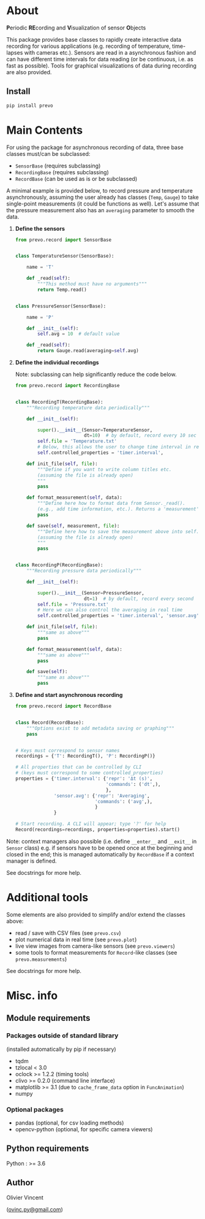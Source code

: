 About
=====

**P**eriodic **RE**cording and **V**isualization of sensor **O**bjects

This package provides base classes to rapidly create interactive data recording for various applications (e.g. recording of temperature, time-lapses with cameras etc.). Sensors are read in a asynchronous fashion and can have different time intervals for data reading (or be continuous, i.e. as fast as possible). Tools for graphical visualizations of data during recording are also provided.

Install
-------

```bash
pip install prevo
```


Main Contents
=============

For using the package for asynchronous recording of data, three base classes must/can be subclassed:
- `SensorBase` (requires subclassing)
- `RecordingBase` (requires subclassing)
- `RecordBase` (can be used as is or be subclassed)

A minimal example is provided below, to record pressure and temperature asynchronously, assuming the user already has classes (`Temp`, `Gauge`) to take single-point measurements (it could be functions as well). Let's assume that the pressure measurement also has an `averaging` parameter to smooth the data.

1) **Define the sensors**

    ```python
    from prevo.record import SensorBase


    class TemperatureSensor(SensorBase):

        name = 'T'

        def _read(self):
            """This method must have no arguments"""
            return Temp.read()


    class PressureSensor(SensorBase):

        name = 'P'

        def __init__(self):
            self.avg = 10  # default value

        def _read(self):
            return Gauge.read(averaging=self.avg)
    ```

1) **Define the individual recordings**

    Note: subclassing can help significantly reduce the code below.

    ```python
    from prevo.record import RecordingBase


    class RecordingT(RecordingBase):
        """Recording temperature data periodically"""

        def __init__(self):

            super().__init__(Sensor=TemperatureSensor,
                             dt=10)  # by default, record every 10 sec
            self.file = 'Temperature.txt'
            # Below, this allows the user to change time interval in real time
            self.controlled_properties = 'timer.interval',

        def init_file(self, file):
            """Define if you want to write column titles etc.
            (assuming the file is already open)
            """
            pass

        def format_measurement(self, data):
            """Define here how to format data from Sensor._read().
            (e.g., add time information, etc.). Returns a 'measurement'."""
            pass

        def save(self, measurement, file):
            """Define here how to save the measurement above into self.file.
            (assuming the file is already open)
            """
            pass


    class RecordingP(RecordingBase):
        """Recording pressure data periodically"""

        def __init__(self):

            super().__init__(Sensor=PressureSensor,
                             dt=1)  # by default, record every second
            self.file = 'Pressure.txt'
            # Here we can also control the averaging in real time
            self.controlled_properties = 'timer.interval', 'sensor.avg'

        def init_file(self, file):
            """same as above"""
            pass

        def format_measurement(self, data):
            """same as above"""
            pass

        def save(self):
            """same as above"""
            pass
    ```

1) **Define and start asynchronous recording**

    ```python
    from prevo.record import RecordBase


    class Record(RecordBase):
        """Options exist to add metadata saving or graphing"""
        pass


    # Keys must correspond to sensor names
    recordings = {'T': RecordingT(), 'P': RecordingP()}

    # All properties that can be controlled by CLI
    # (keys must correspond to some controlled_properties)
    properties = {'timer.interval': {'repr': 'Δt (s)',
                                     'commands': ('dt',),
                                     },
                  'sensor.avg': {'repr': 'Averaging',
                                 'commands': ('avg',),
                                 }
                  }

    # Start recording. A CLI will appear; type '?' for help
    Record(recordings=recordings, properties=properties).start()
    ```

Note: context managers also possible (i.e. define `__enter__` and `__exit__` in `Sensor` class) e.g. if sensors have to be opened once at the beginning and closed in the end; this is managed automatically by `RecordBase` if a context manager is defined.

See docstrings for more help.


Additional tools
================

Some elements are also provided to simplify and/or extend the classes above:

- read / save with CSV files (see `prevo.csv`)
- plot numerical data in real time (see `prevo.plot`)
- live view images from camera-like sensors (see `prevo.viewers`)
- some tools to format measurements for `Record`-like classes (see `prevo.measurements`)

See docstrings for more help.


Misc. info
==========

Module requirements
-------------------

### Packages outside of standard library

(installed automatically by pip if necessary)

- tqdm
- tzlocal < 3.0
- oclock >= 1.2.2 (timing tools)
- clivo >= 0.2.0 (command line interface)
- matplotlib >= 3.1 (due to `cache_frame_data` option in `FuncAnimation`)
- numpy

### Optional packages

- pandas (optional, for csv loading methods)
- opencv-python (optional, for specific camera viewers)


Python requirements
-------------------

Python : >= 3.6

Author
------

Olivier Vincent

(ovinc.py@gmail.com)
